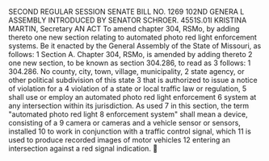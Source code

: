 SECOND REGULAR SESSION
SENATE BILL NO. 1269
102ND GENERA L ASSEMBLY
INTRODUCED BY SENATOR SCHROER.
4551S.01I KRISTINA MARTIN, Secretary
AN ACT
To amend chapter 304, RSMo, by adding thereto one new section relating to automated photo red
light enforcement systems.
Be it enacted by the General Assembly of the State of Missouri, as follows:
1 Section A. Chapter 304, RSMo, is amended by adding thereto
2 one new section, to be known as section 304.286, to read as
3 follows:
1 304.286. No county, city, town, village, municipality,
2 state agency, or other political subdivision of this state
3 that is authorized to issue a notice of violation for a
4 violation of a state or local traffic law or regulation,
5 shall use or employ an automated photo red light enforcement
6 system at any intersection within its jurisdiction. As used
7 in this section, the term "automated photo red light
8 enforcement system" shall mean a device, consisting of a
9 camera or cameras and a vehicle sensor or sensors, installed
10 to work in conjunction with a traffic control signal, which
11 is used to produce recorded images of motor vehicles
12 entering an intersection against a red signal indication.
